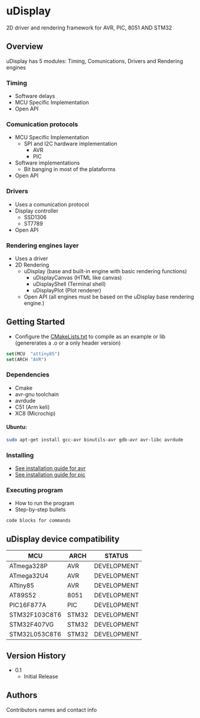 # uDisplay

2D driver and rendering framework for AVR, PIC, 8051 AND STM32

## Overview
uDisplay has 5 modules: Timing, Comunications, Drivers and Rendering engines

### Timing 
  - Software delays
  - MCU Specific Implementation
  - Open API

### Comunication protocols
  - MCU Specific Implementation
    - SPI and I2C hardware implementation
      - AVR
      - PIC
  - Software implementations
    - Bit banging in most of the plataforms
  - Open API
  
### Drivers
  - Uses a comunication protocol
  - Display controller
    - SSD1306
    - ST7789
  - Open API

### Rendering engines layer
- Uses a driver
- 2D Rendering
  - uDisplay         (base and built-in engine with basic rendering functions)
    - uDisplayCanvas (HTML like canvas)
    - uDisplayShell  (Terminal shell)
    - uDisplayPlot   (Plot renderer)
  - Open API (all engines must be based on the uDisplay base rendering engine.)

## Getting Started

* Configure the [CMakeLists.txt]() to compile as an example or lib (genererates a .o or a only header version)
```cmake
set(MCU  "attiny85")
set(ARCH "AVR")
```

### Dependencies

* Cmake
* avr-gnu toolchain
* avrdude
* C51 (Arm keli)
* XC8 (Microchip)

#### Ubuntu:
```bash
sudo apt-get install gcc-avr binutils-avr gdb-avr avr-libc avrdude
```

### Installing

* [See installation guide for avr]() 
* [See installation guide for pic]() 

### Executing program

* How to run the program
* Step-by-step bullets
```
code blocks for commands
```
## uDisplay device compatibility

| MCU             | ARCH  | STATUS       |
|-----------------|-------|--------------|
| ATmega328P      | AVR   | DEVELOPMENT  |
| ATmega32U4      | AVR   | DEVELOPMENT  |
| ATtiny85        | AVR   | DEVELOPMENT  |
| AT89S52         | 8051  | DEVELOPMENT  |
| PIC16F877A      | PIC   | DEVELOPMENT  |
| STM32F103C8T6   | STM32 | DEVELOPMENT  |
| STM32F407VG     | STM32 | DEVELOPMENT  |
| STM32L053C8T6   | STM32 | DEVELOPMENT  |


## Version History

* 0.1
    * Initial Release

## Authors

Contributors names and contact info